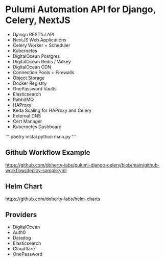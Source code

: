 # Pulumi Automation API for Django, Celery, NextJS

- Django RESTful API
- NextJS Web Applications
- Celery Worker + Scheduler
- Kubernetes
- DigitalOcean Postgres
- DigitalOcean Redis / Valkey
- DigitalOcean CDN
- Connection Pools + Firewalls
- Object Storage
- Docker Registry
- OnePassword Vaults
- Elasticsearch
- RabbitMQ
- HAProxy
- Keda Scaling for HAProxy and Celery
- External DNS
- Cert Manager
- Kubernetes Dashboard

'''
poetry instal
python main.py
'''

## Github Workflow Example

https://github.com/doherty-labs/pulumi-django-celery/blob/main/github-workflow/deploy-sample.yml

## Helm Chart

https://github.com/doherty-labs/helm-charts


## Providers
- DigitalOcean
- Auth0
- Datadog
- Elasticsearch
- Cloudflare
- OnePassword 
